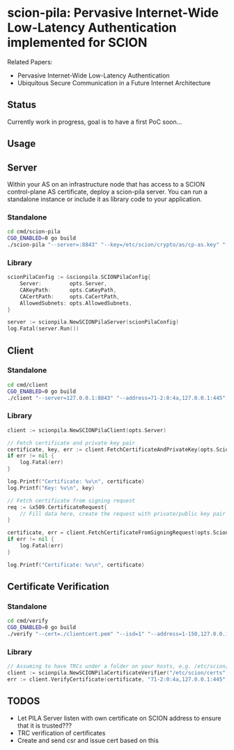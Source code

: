 # scion-pila: Pervasive Internet-Wide Low-Latency Authentication implemented for SCION

Related Papers:
- Pervasive Internet-Wide Low-Latency Authentication
- Ubiquitous Secure Communication in a Future Internet Architecture

## Status
Currently work in progress, goal is to have a first PoC soon...

## Usage

## Server
Within your AS on an infrastructure node that has access to a SCION control-plane AS certificate, deploy a scion-pila server. You can run a standalone instance or include it as library code to your application.

### Standalone
```sh
cd cmd/scion-pila
CGO_ENABLED=0 go build
./scion-pila "--server=:8843" "--key=/etc/scion/crypto/as/cp-as.key" "--cert=/etc/scion/crypto/as/ISDX-ASY.pem"
```

### Library
```go
scionPilaConfig := &scionpila.SCIONPilaConfig{
    Server:         opts.Server,
    CAKeyPath:      opts.CaKeyPath,
    CACertPath:     opts.CaCertPath,
    AllowedSubnets: opts.AllowedSubnets,
}

server := scionpila.NewSCIONPilaServer(scionPilaConfig)
log.Fatal(server.Run())
```

## Client

### Standalone
```sh
cd cmd/client
CGO_ENABLED=0 go build
./client "--server=127.0.0.1:8843" "--address=71-2:0:4a,127.0.0.1:445"
```

### Library
```go
client := scionpila.NewSCIONPilaClient(opts.Server)

// Fetch certificate and private key pair
certificate, key, err := client.FetchCertificateAndPrivateKey(opts.ScionAddress)
if err != nil {
    log.Fatal(err)
}

log.Printf("Certificate: %v\n", certificate)
log.Printf("Key: %v\n", key)

// Fetch certificate from signing request
req := &x509.CertificateRequest{
    // Fill data here, create the request with private/public key pair
}

certificate, err = client.FetchCertificateFromSigningRequest(opts.ScionAddress, req)
if err != nil {
    log.Fatal(err)
}

log.Printf("Certificate: %v\n", certificate)
```

## Certificate Verification

### Standalone
```sh
cd cmd/verify
CGO_ENABLED=0 go build
./verify "--cert=./clientcert.pem" "--isd=1" "--address=1-150,127.0.0.1:445"
```

### Library
```go
// Assuming to have TRCs under a folder on your hosts, e.g. /etc/scion/certs
client := scionpila.NewSCIONPilaCertificateVerifier("/etc/scion/certs") 
err := client.VerifyCertificate(certificate, "71-2:0:4a,127.0.0.1:445")
```

## TODOS
- Let PILA Server listen with own certificate on SCION address to ensure that it is trusted???
- TRC verification of certificates
- Create and send csr and issue cert based on this 
